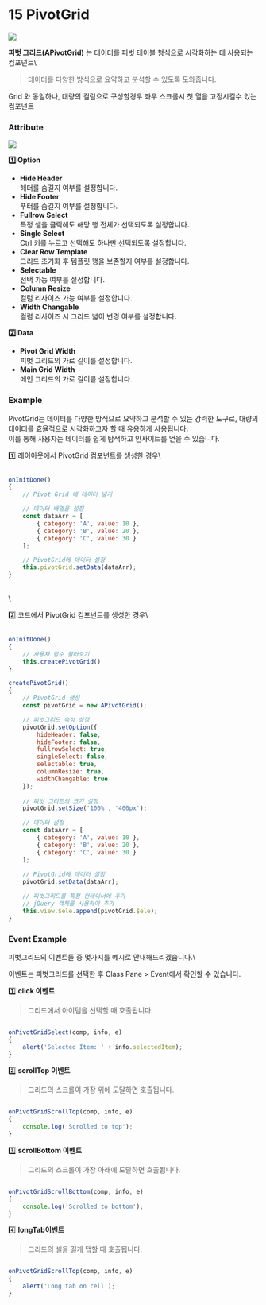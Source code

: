 # 15 PivotGrid

![](https://wikidocs.net/images/page/274103/pg.png)

**피벗 그리드(APivotGrid)** 는 데이터를 피벗 테이블 형식으로 시각화하는 데 사용되는 컴포넌트\


> 데이터를 다양한 방식으로 요약하고 분석할 수 있도록 도와줍니다.

Grid 와 동일하나, 대량의 컬럼으로 구성할경우 좌우 스크롤시 첫 열을 고정시킬수 있는 컴포넌트

### Attribute

![](https://wikidocs.net/images/page/274103/pg_Attribute.png)

**1️⃣ Option**

* **Hide Header**\
  헤더를 숨길지 여부를 설정합니다.
* **Hide Footer**\
  푸터를 숨길지 여부를 설정합니다.
* **Fullrow Select**\
  특정 셀을 클릭해도 해당 행 전체가 선택되도록 설정합니다.
* **Single Select**\
  Ctrl 키를 누르고 선택해도 하나만 선택되도록 설정합니다.
* **Clear Row Template**\
  그리드 초기화 후 템플릿 행을 보존할지 여부를 설정합니다.
* **Selectable**\
  선택 가능 여부를 설정합니다.
* **Column Resize**\
  컬럼 리사이즈 가능 여부를 설정합니다.
* **Width Changable**\
  컬럼 리사이즈 시 그리드 넓이 변경 여부를 설정합니다.

**2️⃣ Data**

* **Pivot Grid Width**\
  피벗 그리드의 가로 길이를 설정합니다.
* **Main Grid Width**\
  메인 그리드의 가로 길이를 설정합니다.

### Example

PivotGrid는 데이터를 다양한 방식으로 요약하고 분석할 수 있는 강력한 도구로, 대량의 데이터를 효율적으로 시각화하고자 할 때 유용하게 사용됩니다.\
이를 통해 사용자는 데이터를 쉽게 탐색하고 인사이트를 얻을 수 있습니다.

1️⃣ 레이아웃에서 PivotGrid 컴포넌트를 생성한 경우\


```javascript

onInitDone()
{
	// Pivot Grid 에 데이터 넣기

	// 데이터 배열을 설정 
	const dataArr = [ 
		{ category: 'A', value: 10 }, 
		{ category: 'B', value: 20 }, 
		{ category: 'C', value: 30 } 
	];

	// PivotGrid에 데이터 설정 
	this.pivotGrid.setData(dataArr);
}

```

\
\


2️⃣ 코드에서 PivotGrid 컴포넌트를 생성한 경우\


```javascript

onInitDone()
{
	// 사용자 함수 불러오기
	this.createPivotGrid()
}

createPivotGrid()
{
	// PivotGrid 생성
	const pivotGrid = new APivotGrid();

	// 피벗그리드 속성 설정
	pivotGrid.setOption({ 
		hideHeader: false, 
		hideFooter: false, 
		fullrowSelect: true, 
		singleSelect: false, 
		selectable: true, 
		columnResize: true, 
		widthChangable: true 
	}); 
	
	// 피벗 그리드의 크기 설정 
	pivotGrid.setSize('100%', '400px');

	// 데이터 설정 
	const dataArr = [ 
		{ category: 'A', value: 10 }, 
		{ category: 'B', value: 20 }, 
		{ category: 'C', value: 30 } 
	]; 
	
	// PivotGrid에 데이터 설정 
	pivotGrid.setData(dataArr);

	// 피벗그리드를 특정 컨테이너에 추가
	// jQuery 객체를 사용하여 추가 
	this.view.$ele.append(pivotGrid.$ele); 
}

```

### Event Example

피벗그리드의 이벤트들 중 몇가지를 예시로 안내해드리겠습니다.\


이벤트는 피벗그리드를 선택한 후 Class Pane > Event에서 확인할 수 있습니다.

1️⃣ **click 이벤트**

> 그리드에서 아이템을 선택할 때 호출됩니다.

```javascript

onPivotGridSelect(comp, info, e)
{
	alert('Selected Item: ' + info.selectedItem);
}

```

2️⃣ **scrollTop 이벤트**

> 그리드의 스크롤이 가장 위에 도달하면 호출됩니다.

```javascript

onPivotGridScrollTop(comp, info, e)
{
	console.log('Scrolled to top');
}

```

3️⃣ **scrollBottom 이벤트**

> 그리드의 스크롤이 가장 아래에 도달하면 호출됩니다.

```javascript

onPivotGridScrollBottom(comp, info, e)
{
	console.log('Scrolled to bottom');
}

```

4️⃣ **longTab이벤트**

> 그리드의 셀을 길게 탭할 때 호출됩니다.

```javascript

onPivotGridScrollTop(comp, info, e)
{
	alert('Long tab on cell');
}

```
